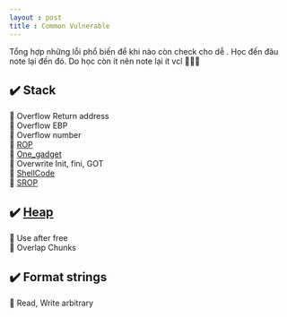 ```yaml
---
layout : post 
title : Common Vulnerable 
--- 
```


Tổng hợp những lỗi phổ biến để khi nào còn check cho dễ . Học đến đâu note lại đến đó. Do học còn ít nên note lại ít vcl 🌝🌝🌝

## ✔️ Stack 
  🌌  Overflow Return address  
  🌌  Overflow EBP    
  🌌  Overflow number   
  🌌  [ROP](https://ropemporium.com)  
  🌌  [One_gadget](https://github.com/david942j/one_gadget)  
  🌌  Overwrite Init, fini, GOT   
  🌌  [ShellCode](http://shell-storm.org/shellcode/)  
  🌌  [SROP](https://0x00sec.org/t/srop-signals-you-say/2890)  

## ✔️ [Heap](https://github.com/shellphish/how2heap) 
  🌌   Use after free  
  🌌   Overlap Chunks   

 
## ✔️ Format strings   
 
  🌌   Read, Write arbitrary  
